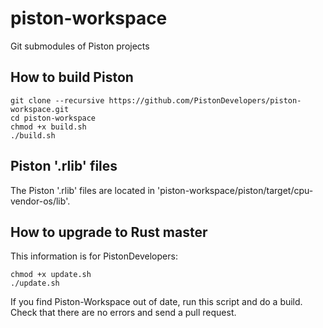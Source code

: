 piston-workspace
================

Git submodules of Piston projects

## How to build Piston

```
git clone --recursive https://github.com/PistonDevelopers/piston-workspace.git
cd piston-workspace
chmod +x build.sh
./build.sh
```

## Piston '.rlib' files

The Piston '.rlib' files are located in 'piston-workspace/piston/target/cpu-vendor-os/lib'.

## How to upgrade to Rust master

This information is for PistonDevelopers:

```
chmod +x update.sh
./update.sh
```

If you find Piston-Workspace out of date, run this script and do a build.  
Check that there are no errors and send a pull request.  

